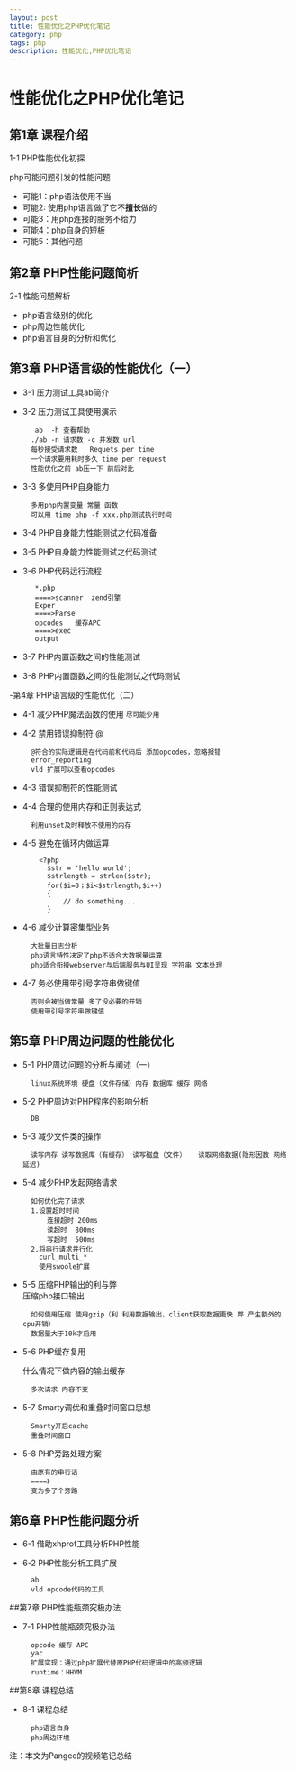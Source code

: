 ```yaml
---
layout: post
title: 性能优化之PHP优化笔记
category: php
tags: php
description: 性能优化,PHP优化笔记
---
```

 
# 性能优化之PHP优化笔记

## 第1章 课程介绍
 1-1 PHP性能优化初探  
 
 php可能问题引发的性能问题

-  可能1：php语法使用不当
-  可能2: 使用php语言做了它不**擅长**做的
-  可能3：用php连接的服务不给力
-  可能4：php自身的短板   
-  可能5：其他问题
## 第2章 PHP性能问题简析
 2-1 性能问题解析  

- php语言级别的优化
- php周边性能优化
- php语言自身的分析和优化
## 第3章 PHP语言级的性能优化（一）

- 3-1 压力测试工具ab简介  
- 3-2 压力测试工具使用演示  

		 ab  -h 查看帮助
		./ab -n 请求数 -c 并发数 url
        每秒接受请求数   Requets per time
        一个请求要用耗时多久 time per request
        性能优化之前 ab压一下 前后对比 
- 3-3 多使用PHP自身能力  

		多用php内置变量 常量 函数
		可以用 time php -f xxx.php测试执行时间
- 3-4 PHP自身能力性能测试之代码准备  
- 3-5 PHP自身能力性能测试之代码测试  
- 3-6 PHP代码运行流程 

	     *.php
	     ====>scanner  zend引擎
	     Exper
	     ====>Parse
	     opcodes   缓存APC
	     ====>exec
	     output
    
- 3-7 PHP内置函数之间的性能测试  
- 3-8 PHP内置函数之间的性能测试之代码测试  

-第4章 PHP语言级的性能优化（二）

- 4-1 减少PHP魔法函数的使用  `尽可能少用`
- 4-2 禁用错误抑制符  @

		@符合的实际逻辑是在代码前和代码后 添加opcodes，忽略报错
        error_reporting
        vld 扩展可以查看opcodes 
- 4-3 错误抑制符的性能测试 
- 4-4 合理的使用内存和正则表达式 

	 	利用unset及时释放不使用的内存
- 4-5 避免在循环内做运算  
  
		  <?php
	        $str = 'hello world';
	        $strlength = strlen($str);
	        for($i=0；$i<$strlength;$i++)
			{
				// do something...
			}
- 4-6 减少计算密集型业务 
		
		大批量日志分析
		php语言特性决定了php不适合大数据量运算
 		php适合衔接webserver与后端服务与UI呈现 字符串 文本处理

    
- 4-7 务必使用带引号字符串做键值  

		否则会被当做常量 多了没必要的开销
		使用带引号字符串做键值 
## 第5章 PHP周边问题的性能优化
- 5-1 PHP周边问题的分析与阐述（一）  
		
		linux系统环境 硬盘（文件存储）内存 数据库 缓存 网络
- 5-2 PHP周边对PHP程序的影响分析  

		DB 
- 5-3 减少文件类的操作  

		读写内存 读写数据库（有缓存） 读写磁盘（文件）   读取网络数据(隐形因数 网络延迟)
- 5-4 减少PHP发起网络请求
  
		如何优化完了请求
		1.设置超时时间
			连接超时 200ms
			读超时  800ms 
	        写超时  500ms
		2.将串行请求并行化
		  curl_multi_*
          使用swoole扩展

- 5-5 压缩PHP输出的利与弊  
		压缩php接口输出
		
		如何使用压缩 使用gzip（利 利用数据输出，client获取数据更快 弊 产生额外的cpu开销）
		数据量大于10k才启用
- 5-6 PHP缓存复用

	什么情况下做内容的输出缓存

		多次请求 内容不变
	  
- 5-7 Smarty调优和重叠时间窗口思想 
		
		Smarty开启cache
	    重叠时间窗口
- 5-8 PHP旁路处理方案  
		
		由原有的串行话
		====》
		变为多了个旁路

## 第6章 PHP性能问题分析
- 6-1 借助xhprof工具分析PHP性能  
- 6-2 PHP性能分析工具扩展  

		ab
		vld opcode代码的工具	
##第7章 PHP性能瓶颈究极办法


- 7-1 PHP性能瓶颈究极办法
  
 		opcode 缓存 APC
		yac
		扩展实现：通过php扩展代替原PHP代码逻辑中的高频逻辑
		runtime：HHVM
##第8章 课程总结


- 8-1 课程总结  
		
		php语言自身
		php周边环境
		
 
注：本文为Pangee的视频笔记总结
